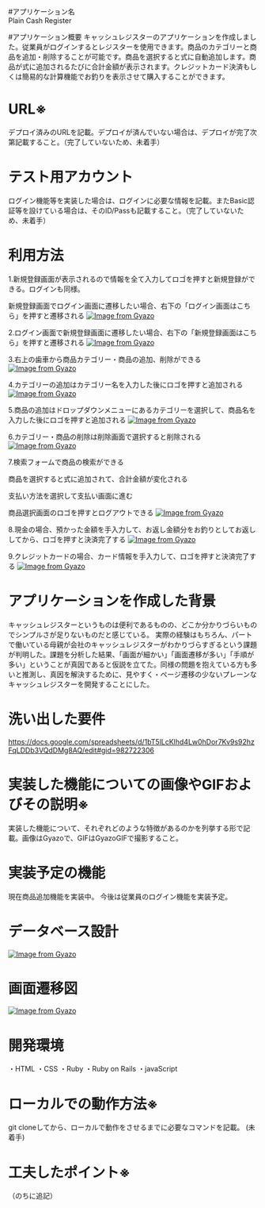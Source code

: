 #アプリケーション名	
Plain Cash Register
  
#アプリケーション概要
キャッシュレジスターのアプリケーションを作成しました。従業員がログインするとレジスターを使用できます。商品のカテゴリーと商品を追加・削除することが可能です。商品を選択すると式に自動追加します。商品が式に追加されるたびに合計金額が表示されます。クレジットカード決済もしくは簡易的な計算機能でお釣りを表示させて購入することができます。
  
# URL※	
デプロイ済みのURLを記載。デプロイが済んでいない場合は、デプロイが完了次第記載すること。（完了していないため、未着手）
  
# テスト用アカウント
ログイン機能等を実装した場合は、ログインに必要な情報を記載。またBasic認証等を設けている場合は、そのID/Passも記載すること。（完了していないため、未着手）
  
# 利用方法
1.新規登録画面が表示されるので情報を全て入力してロゴを押すと新規登録ができる。ログインも同様。
    
  新規登録画面でログイン画面に遷移したい場合、右下の「ログイン画面はこちら」を押すと遷移される
[![Image from Gyazo](https://i.gyazo.com/461f645bf7266519aeb0bf1da51062ba.png)](https://gyazo.com/461f645bf7266519aeb0bf1da51062ba)
  
2.ログイン画面で新規登録画面に遷移したい場合、右下の「新規登録画面はこちら」を押すと遷移される
[![Image from Gyazo](https://i.gyazo.com/6a4713a9b4400b902de325a79c202ecc.png)](https://gyazo.com/6a4713a9b4400b902de325a79c202ecc)
  
3.右上の歯車から商品カテゴリー・商品の追加、削除ができる
[![Image from Gyazo](https://i.gyazo.com/7699a9ba2f5369935d71e72ea6e418f7.png)](https://gyazo.com/7699a9ba2f5369935d71e72ea6e418f7)
  
4.カテゴリーの追加はカテゴリー名を入力した後にロゴを押すと追加される
[![Image from Gyazo](https://i.gyazo.com/ba194e6938c0ad4a67efbdf802cfd51c.png)](https://gyazo.com/ba194e6938c0ad4a67efbdf802cfd51c)
  
5.商品の追加はドロップダウンメニューにあるカテゴリーを選択して、商品名を入力した後にロゴを押すと追加される
[![Image from Gyazo](https://i.gyazo.com/3a850eb6b18b020c1698719c54a19ede.png)](https://gyazo.com/3a850eb6b18b020c1698719c54a19ede)
  
6.カテゴリー・商品の削除は削除画面で選択すると削除される
[![Image from Gyazo](https://i.gyazo.com/9a7fcc7805a804f4398c4508dc0b1999.png)](https://gyazo.com/9a7fcc7805a804f4398c4508dc0b1999)
  
7.検索フォームで商品の検索ができる
  
  商品を選択すると式に追加されて、合計金額が変化される
  
  支払い方法を選択して支払い画面に進む
  
  商品選択画面のロゴを押すとログアウトできる
[![Image from Gyazo](https://i.gyazo.com/7699a9ba2f5369935d71e72ea6e418f7.png)](https://gyazo.com/7699a9ba2f5369935d71e72ea6e418f7)
  
8.現金の場合、預かった金額を手入力して、お返し金額分をお釣りとしてお返ししてから、ロゴを押すと決済完了する
[![Image from Gyazo](https://i.gyazo.com/15173e53eb2013e7206e9127fc386441.png)](https://gyazo.com/15173e53eb2013e7206e9127fc386441)
  
9.クレジットカードの場合、カード情報を手入力して、ロゴを押すと決済完了する
[![Image from Gyazo](https://i.gyazo.com/bbd4f9af150069d254710de4dee98cf1.png)](https://gyazo.com/bbd4f9af150069d254710de4dee98cf1)
  
# アプリケーションを作成した背景
キャッシュレジスターというものは便利であるものの、どこか分かりづらいものでシンプルさが足りないものだと感じている。
実際の経験はもちろん、パートで働いている母親が会社のキャッシュレジスターがわかりづらすぎるという課題が判明した。課題を分析した結果、「画面が細かい」「画面遷移が多い」「手順が多い」ということが真因であると仮説を立てた。同様の問題を抱えている方も多いと推測し、真因を解決するために、見やすく・ページ遷移の少ないプレーンなキャッシュレジスターを開発することにした。
  
# 洗い出した要件
https://docs.google.com/spreadsheets/d/1bT5lLcKlhd4Lw0hDor7Kv9s92hzFqLDDb3VQdDMg8AQ/edit#gid=982722306
  
# 実装した機能についての画像やGIFおよびその説明※
実装した機能について、それぞれどのような特徴があるのかを列挙する形で記載。画像はGyazoで、GIFはGyazoGIFで撮影すること。
  
# 実装予定の機能
現在商品追加機能を実装中。
今後は従業員のログイン機能を実装予定。
  
# データベース設計
[![Image from Gyazo](https://i.gyazo.com/55c2b7b291d76474442bac82b5dc3bab.png)](https://gyazo.com/55c2b7b291d76474442bac82b5dc3bab)
  
# 画面遷移図
[![Image from Gyazo](https://i.gyazo.com/e832e569b3a93da9a7413d5157c31178.png)](https://gyazo.com/e832e569b3a93da9a7413d5157c31178)
    
# 開発環境
・HTML
・CSS
・Ruby
・Ruby on Rails
・javaScript
  
# ローカルでの動作方法※
git cloneしてから、ローカルで動作をさせるまでに必要なコマンドを記載。
(未着手)
  
# 工夫したポイント※
（のちに追記）